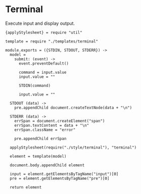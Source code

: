 Terminal
========

Execute input and display output.

    {applyStylesheet} = require "util"

    template = require "./templates/terminal"

    module.exports = ({STDIN, STDOUT, STDERR}) ->
      model =
        submit: (event) ->
          event.preventDefault()

          command = input.value
          input.value = ""

          STDIN(command)

          input.value = ""

      STDOUT (data) ->
        pre.appendChild document.createTextNode(data + "\n")

      STDERR (data) ->
        errSpan = document.createElement("span")
        errSpan.textContent = data + "\n"
        errSpan.className = "error"

        pre.appendChild errSpan

      applyStylesheet(require("./style/terminal"), "terminal")

      element = template(model)

      document.body.appendChild element

      input = element.getElementsByTagName("input")[0]
      pre = element.getElementsByTagName("pre")[0]

      return element
